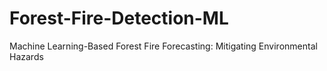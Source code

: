 # Forest-Fire-Detection-ML
Machine Learning-Based Forest Fire Forecasting: Mitigating Environmental Hazards
